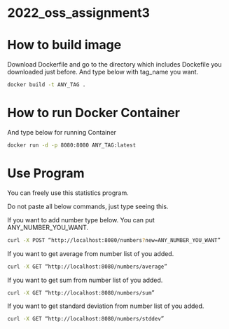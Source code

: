 # 2022_oss_assignment3

# How to build image
Download Dockerfile and go to the directory which includes Dockefile you downloaded just before.
And type below with tag_name you want.
```bash
docker build -t ANY_TAG .
```

# How to run Docker Container
And type below for running Container
```bash
docker run -d -p 8080:8080 ANY_TAG:latest
```

# Use Program
You can freely use this statistics program.

Do not paste all below commands, just type seeing this.

If you want to add number type below. You can put ANY_NUMBER_YOU_WANT.
 
```bash
curl -X POST “http://localhost:8080/numbers?new=ANY_NUMBER_YOU_WANT”
```

If you want to get average from number list of you added.
```bash
curl -X GET “http://localhost:8080/numbers/average”
```

If you want to get sum from number list of you added.
```bash
curl -X GET “http://localhost:8080/numbers/sum”
```

If you want to get standard deviation from number list of you added.
```bash
curl -X GET “http://localhost:8080/numbers/stddev”
```
